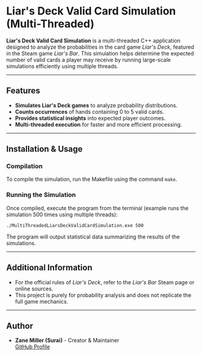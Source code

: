# Liar's Deck Valid Card Simulation (Multi-Threaded)

**Liar's Deck Valid Card Simulation** is a multi-threaded C++ application designed to analyze the probabilities in the card game *Liar's Deck*, featured in the Steam game *Liar's Bar*. This simulation helps determine the expected number of valid cards a player may receive by running large-scale simulations efficiently using multiple threads.

---

## Features

- **Simulates Liar's Deck games** to analyze probability distributions.
- **Counts occurrences** of hands containing 0 to 5 valid cards.
- **Provides statistical insights** into expected player outcomes.
- **Multi-threaded execution** for faster and more efficient processing.

---

## Installation & Usage

### Compilation
To compile the simulation, run the Makefile using the command `make`.

### Running the Simulation
Once compiled, execute the program from the terminal (example runs the simulation 500 times using multiple threads):

`./MultiThreadedLiarsDeckValidCardSimulation.exe 500`

The program will output statistical data summarizing the results of the simulations.

---

## Additional Information
- For the official rules of *Liar's Deck*, refer to the *Liar's Bar* Steam page or online sources.
- This project is purely for probability analysis and does not replicate the full game mechanics.

---

## Author
- **Zane Miller (Surai)** - Creator & Maintainer  
  [GitHub Profile](https://github.com/SURAlSA)

